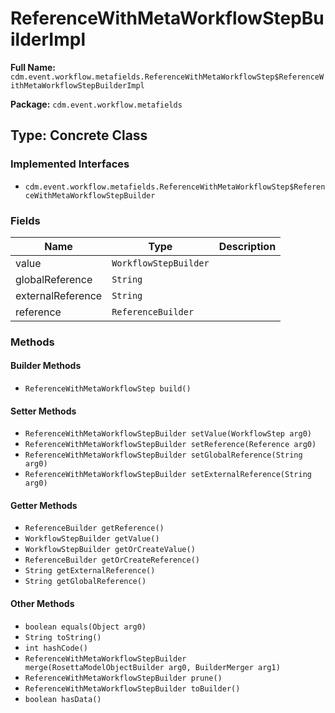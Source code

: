 # ReferenceWithMetaWorkflowStepBuilderImpl

**Full Name:** `cdm.event.workflow.metafields.ReferenceWithMetaWorkflowStep$ReferenceWithMetaWorkflowStepBuilderImpl`

**Package:** `cdm.event.workflow.metafields`

## Type: Concrete Class

### Implemented Interfaces

- `cdm.event.workflow.metafields.ReferenceWithMetaWorkflowStep$ReferenceWithMetaWorkflowStepBuilder`

### Fields

| Name | Type | Description |
|------|------|-------------|
| value | `WorkflowStepBuilder` |  |
| globalReference | `String` |  |
| externalReference | `String` |  |
| reference | `ReferenceBuilder` |  |

### Methods

#### Builder Methods

- `ReferenceWithMetaWorkflowStep build()`

#### Setter Methods

- `ReferenceWithMetaWorkflowStepBuilder setValue(WorkflowStep arg0)`
- `ReferenceWithMetaWorkflowStepBuilder setReference(Reference arg0)`
- `ReferenceWithMetaWorkflowStepBuilder setGlobalReference(String arg0)`
- `ReferenceWithMetaWorkflowStepBuilder setExternalReference(String arg0)`

#### Getter Methods

- `ReferenceBuilder getReference()`
- `WorkflowStepBuilder getValue()`
- `WorkflowStepBuilder getOrCreateValue()`
- `ReferenceBuilder getOrCreateReference()`
- `String getExternalReference()`
- `String getGlobalReference()`

#### Other Methods

- `boolean equals(Object arg0)`
- `String toString()`
- `int hashCode()`
- `ReferenceWithMetaWorkflowStepBuilder merge(RosettaModelObjectBuilder arg0, BuilderMerger arg1)`
- `ReferenceWithMetaWorkflowStepBuilder prune()`
- `ReferenceWithMetaWorkflowStepBuilder toBuilder()`
- `boolean hasData()`

